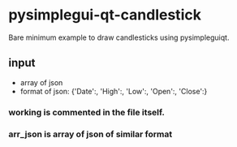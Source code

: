 # pysimplegui-qt-candlestick

Bare minimum example to draw candlesticks using pysimpleguiqt.

## input 
- array of json
- format of json: {'Date':, 'High':, 'Low':, 'Open':, 'Close':}


### working is commented in the file itself.
###  arr_json is array of json of similar format
